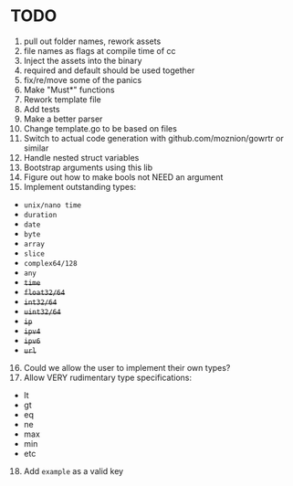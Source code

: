 # TODO

1.  pull out folder names, rework assets
2.  file names as flags at compile time of cc
3.  Inject the assets into the binary
4.  required and default should be used together
5.  fix/re/move some of the panics
6.  Make "Must\*" functions
7.  Rework template file
8.  Add tests
9.  Make a better parser
10. Change template.go to be based on files
11. Switch to actual code generation with github.com/moznion/gowrtr or similar
12. Handle nested struct variables
13. Bootstrap arguments using this lib
14. Figure out how to make bools not NEED an argument
15. Implement outstanding types:

- `unix/nano time`
- `duration`
- `date`
- `byte`
- `array`
- `slice`
- `complex64/128`
- `any`
- ~~`time`~~
- ~~`float32/64`~~
- ~~`int32/64`~~
- ~~`uint32/64`~~
- ~~`ip`~~
- ~~`ipv4`~~
- ~~`ipv6`~~
- ~~`url`~~

16. Could we allow the user to implement their own types?
17. Allow VERY rudimentary type specifications:

- lt
- gt
- eq
- ne
- max
- min
- etc

18. Add `example` as a valid key
